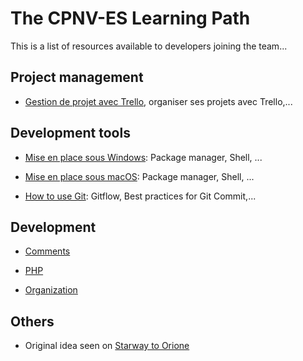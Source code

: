 # The CPNV-ES Learning Path

This is a list of resources available to developers joining the team... 

## Project management
  * [Gestion de projet avec Trello](trello.md), organiser ses projets avec Trello,...

## Development tools

  * [Mise en place sous Windows](devbox-windows.md): Package manager, Shell, ...
  * [Mise en place sous macOS](devbox-macos.md): Package manager, Shell, ...

  * [How to use Git](git.md): Gitflow, Best practices for Git Commit,...

## Development

  * [Comments](comments.md)

  * [PHP](php.md)

  * [Organization](organization.md)
  
## Others

  * Original idea seen on [Starway to Orione](https://github.com/xpeppers/starway-to-orione) 